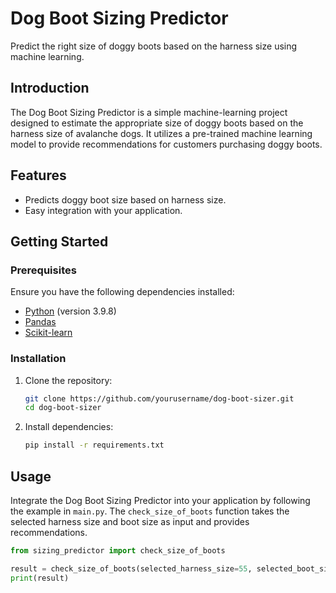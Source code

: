 # Dog Boot Sizing Predictor

Predict the right size of doggy boots based on the harness size using machine learning.

## Introduction

The Dog Boot Sizing Predictor is a simple machine-learning project designed to estimate the appropriate size of doggy boots based on the harness size of avalanche dogs. It utilizes a pre-trained machine learning model to provide recommendations for customers purchasing doggy boots.

## Features

- Predicts doggy boot size based on harness size.
- Easy integration with your application.

## Getting Started

### Prerequisites

Ensure you have the following dependencies installed:

- [Python](https://www.python.org/) (version 3.9.8)
- [Pandas](https://pandas.pydata.org/)
- [Scikit-learn](https://scikit-learn.org/)

### Installation

1. Clone the repository:

    ```bash
    git clone https://github.com/yourusername/dog-boot-sizer.git
    cd dog-boot-sizer
    ```

2. Install dependencies:

    ```bash
    pip install -r requirements.txt
    ```

## Usage

Integrate the Dog Boot Sizing Predictor into your application by following the example in `main.py`. The `check_size_of_boots` function takes the selected harness size and boot size as input and provides recommendations.

```python
from sizing_predictor import check_size_of_boots

result = check_size_of_boots(selected_harness_size=55, selected_boot_size=39)
print(result)
